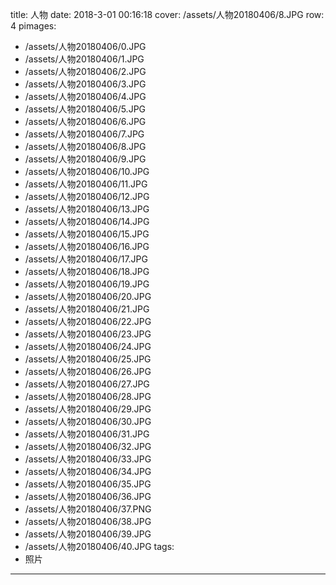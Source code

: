 title: 人物
date: 2018-3-01 00:16:18
cover: /assets/人物20180406/8.JPG
row: 4
pimages:
- /assets/人物20180406/0.JPG
- /assets/人物20180406/1.JPG
- /assets/人物20180406/2.JPG
- /assets/人物20180406/3.JPG
- /assets/人物20180406/4.JPG
- /assets/人物20180406/5.JPG
- /assets/人物20180406/6.JPG
- /assets/人物20180406/7.JPG
- /assets/人物20180406/8.JPG
- /assets/人物20180406/9.JPG
- /assets/人物20180406/10.JPG
- /assets/人物20180406/11.JPG
- /assets/人物20180406/12.JPG
- /assets/人物20180406/13.JPG
- /assets/人物20180406/14.JPG
- /assets/人物20180406/15.JPG
- /assets/人物20180406/16.JPG
- /assets/人物20180406/17.JPG
- /assets/人物20180406/18.JPG
- /assets/人物20180406/19.JPG
- /assets/人物20180406/20.JPG
- /assets/人物20180406/21.JPG
- /assets/人物20180406/22.JPG
- /assets/人物20180406/23.JPG
- /assets/人物20180406/24.JPG
- /assets/人物20180406/25.JPG
- /assets/人物20180406/26.JPG
- /assets/人物20180406/27.JPG
- /assets/人物20180406/28.JPG
- /assets/人物20180406/29.JPG
- /assets/人物20180406/30.JPG
- /assets/人物20180406/31.JPG
- /assets/人物20180406/32.JPG
- /assets/人物20180406/33.JPG
- /assets/人物20180406/34.JPG
- /assets/人物20180406/35.JPG
- /assets/人物20180406/36.JPG
- /assets/人物20180406/37.PNG
- /assets/人物20180406/38.JPG
- /assets/人物20180406/39.JPG
- /assets/人物20180406/40.JPG
tags:
- 照片
---
